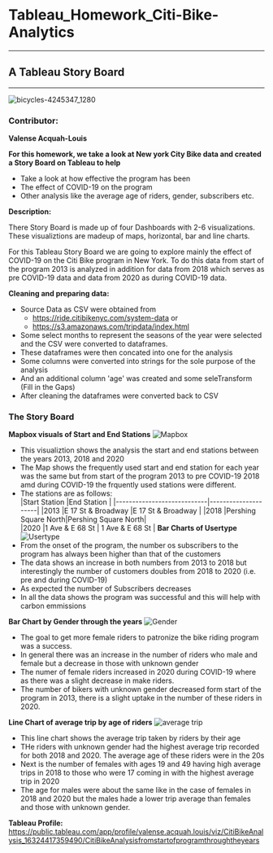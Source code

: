 # Tableau_Homework_Citi-Bike-Analytics
____________________________________________________

## A Tableau Story Board 
_____________________________________________________
![bicycles-4245347_1280](https://user-images.githubusercontent.com/82990618/134762536-2beab69e-32ee-48ae-8f48-b59af160df89.jpg)


### Contributor: 

**Valense Acquah-Louis**

**For this homework, we take a look at New york City Bike data and created a Story Board on Tableau to help**
* Take a look at how effective the program has been
* The effect of COVID-19 on the program
* Other analysis like the average age of riders, gender, subscribers etc.

**Description:**

There Story Board is made up of four Dashboards with 2-6 visualizations. These visualiztions are madeup of maps, horizontal, bar and line charts. 

For this Tableau Story Board we are going to explore mainly the effect of COVID-19 on the Citi Bike program in New York. To do this data from start of the program 2013 is analyzed  in addition for data from 2018 which serves as pre COVID-19 data and data from 2020 as during COVID-19 data. 

**Cleaning and preparing data:**
* Source Data as CSV were obtained from
    * https://ride.citibikenyc.com/system-data or
    * https://s3.amazonaws.com/tripdata/index.html
* Some select months to represent the seasons of the year were selected and the CSV were converted to dataframes. 
* These dataframes were then concated into one for the analysis
* Some columns were converted into strings for the sole purpose of the analysis
* And an additional column 'age' was created  and some seleTransform (Fill in the Gaps)
* After cleaning the dataframes were converted back to CSV

### The Story Board
**Mapbox visuals of Start and End Stations**
![Mapbox](https://user-images.githubusercontent.com/82990618/134763712-67c485c9-3e7b-4b59-931d-932bb2c67e47.PNG)
* This visualiztion shows the analysis the start and end stations between the years 2013, 2018 and 2020 
* The Map shows the frequently used start and end station for each year was the same but from start of the program 2013 to pre COVID-19 2018 amd during COVID-19 the frquently used stations were different. 
* The stations are as follows:	
           |Start Station	       |End Station          |
    |----------------------------|---------------------|
    |2013  |E 17 St & Broadway	 |E 17 St & Broadway   |
    |2018  |Pershing Square North|Pershing Square North| 	
    |2020  |1 Ave & E 68 St	     |  1 Ave & E 68 St    |
**Bar Charts of Usertype**
![Usertype](https://user-images.githubusercontent.com/82990618/134784580-496282db-0020-45f2-8cf8-a18e52e9870e.PNG)
* From the onset of the program, the number os subscribers to the program has always been higher than that of the customers
* The data shows an increase in both numbers from 2013 to 2018 but interestingly the number of customers doubles from 2018 to 2020 (i.e. pre and during COVID-19)
* As expected the number of Subscribers decreases
* In all the data shows the program was successful and this will help with carbon emmissions

**Bar Chart by Gender through the years**
![Gender](https://user-images.githubusercontent.com/82990618/134784811-0197c90a-3009-4eb3-94c9-2859883eff3e.PNG)
* The goal to get more female riders to patronize the bike riding program was a success.
* In general there was an increase in the number of riders who male and female but a decrease in those with unknown gender
* The numer of female riders increased in 2020 during COVID-19 where as there was a slight decrease in make riders.
* The number of bikers with unknown gender decreased form start of the program in 2013, there is a slight uptake in the number of these riders in 2020.

**Line Chart of average trip by age of riders**
![average trip](https://user-images.githubusercontent.com/82990618/134785148-d255acf0-c18c-456f-9941-a7f20480b3ee.PNG)
* This line chart shows the average trip taken by riders by their age
* THe riders with unknown gender had the highest average trip recorded for both 2018 and 2020. The average age of these riders were in the 20s
* Next is the number of females with ages 19 and 49 having high average trips in 2018 to those who were 17 coming in with the highest average trip in 2020
* The age for males were about the same like in the case of females in 2018 and 2020 but the males hade a lower trip average than females and those with unknown gender. 



**Tableau Profile:**
https://public.tableau.com/app/profile/valense.acquah.louis/viz/CitiBikeAnalysis_16324417359490/CitiBikeAnalysisfromstartofprogramthroughtheyears
